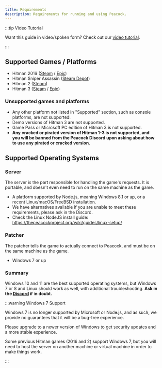 ```yaml
---
title: Requirements
description: Requirements for running and using Peacock.
---
```


:::tip Video Tutorial

Want this guide in video/spoken form? Check out our [video tutorial](https://www.youtube.com/watch?v=nF5ngiuDe5M).

:::

## Supported Games / Platforms

-   Hitman 2016 ([Steam](https://store.steampowered.com/app/236870/HITMAN/) / [Epic](https://www.epicgames.com/store/en-US/p/hitman))
-   Hitman Sniper Assassin ([Steam Depot](https://steamdb.info/app/783780/))
-   Hitman 2 ([Steam](https://store.steampowered.com/app/863550/HITMAN_2/))
-   Hitman 3 ([Steam](https://store.steampowered.com/app/1659040/HITMAN_3/) / [Epic](https://www.epicgames.com/store/en-US/p/hitman-3))

### Unsupported games and platforms

-   Any other platform not listed in "Supported" section, such as console platforms, are not supported.
-   Demo versions of Hitman 3 are not supported.
-   Game Pass or Microsoft PC edition of Hitman 3 is not supported.
-   **Any cracked or pirated version of Hitman 1-3 is not supported, and you will be banned from the Peacock Discord upon asking about how to use any pirated or cracked version.**

## Supported Operating Systems

### Server

The server is the part responsible for handling the game's requests. It is portable, and doesn't even need to run on the same machine as the game.

-   A platform supported by Node.js, meaning Windows 8.1 or up, or a recent Linux/macOS/FreeBSD installation.
-   We have alternatives available if you are unable to meet these requirements, please ask in the Discord.
-   Check the Linux NodeJS install guide: https://thepeacockproject.org/wiki/guides/linux-setup/

### Patcher

The patcher tells the game to actually connect to Peacock, and must be on the same machine as the game.

-   Windows 7 or up

### Summary

Windows 10 and 11 are the best supported operating systems, but Windows 7 or 8 and Linux should work as well, with additional troubleshooting. **Ask in the [Discord](https://thepeacockproject.org/discord) if in doubt.**

:::warning Windows 7 Support

Windows 7 is no longer supported by Microsoft or Node.js, and as such, we provide no guarantees that it will be a bug-free experience.

Please upgrade to a newer version of Windows to get security updates and a more stable experience.

Some previous Hitman games (2016 and 2) support Windows 7, but you will need to host the server on another machine or virtual machine in order to make things work.

:::
